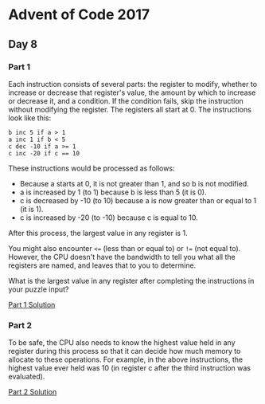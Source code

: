 # Advent of Code 2017
## Day 8

### Part 1
Each instruction consists of several parts: the register to modify, whether to increase or decrease that register's value, the amount by which to increase or decrease it, and a condition. If the condition fails, skip the instruction without modifying the register. The registers all start at 0. The instructions look like this:

```
b inc 5 if a > 1
a inc 1 if b < 5
c dec -10 if a >= 1
c inc -20 if c == 10
```

These instructions would be processed as follows:
* Because a starts at 0, it is not greater than 1, and so b is not modified.
* a is increased by 1 (to 1) because b is less than 5 (it is 0).
* c is decreased by -10 (to 10) because a is now greater than or equal to 1 (it is 1).
* c is increased by -20 (to -10) because c is equal to 10.

After this process, the largest value in any register is 1.

You might also encounter `<=` (less than or equal to) or `!=` (not equal to). However, the CPU doesn't have the bandwidth to tell you what all the registers are named, and leaves that to you to determine.

What is the largest value in any register after completing the instructions in your puzzle input?

[Part 1 Solution](part1.rb)

### Part 2
To be safe, the CPU also needs to know the highest value held in any register during this process so that it can decide how much memory to allocate to these operations. For example, in the above instructions, the highest value ever held was 10 (in register c after the third instruction was evaluated).

[Part 2 Solution](part2.rb)